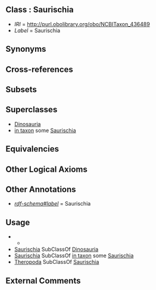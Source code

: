 
## Class : Saurischia

 * *IRI* = http://purl.obolibrary.org/obo/NCBITaxon_436489
 * *Label* = Saurischia

## Synonyms


## Cross-references


## Subsets


## Superclasses

 * [Dinosauria](../../NCBITaxon/86/NCBITaxon_436486.md)
 * [in taxon](../../RO/62/RO_0002162.md) some [Saurischia](../../NCBITaxon/89/NCBITaxon_436489.md)

## Equivalencies


## Other Logical Axioms


## Other Annotations

 * *[rdf-schema#label](../../el/rdf-schema#label.md)* = Saurischia

## Usage

 * -
 * [Saurischia](../../NCBITaxon/89/NCBITaxon_436489.md) SubClassOf [Dinosauria](../../NCBITaxon/86/NCBITaxon_436486.md)
 * [Saurischia](../../NCBITaxon/89/NCBITaxon_436489.md) SubClassOf [in taxon](../../RO/62/RO_0002162.md) some [Saurischia](../../NCBITaxon/89/NCBITaxon_436489.md)
 * [Theropoda](../../NCBITaxon/91/NCBITaxon_436491.md) SubClassOf [Saurischia](../../NCBITaxon/89/NCBITaxon_436489.md)

## External Comments

